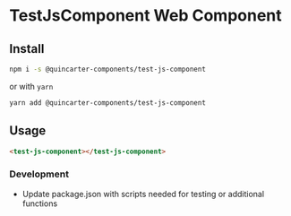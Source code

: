 # TestJsComponent Web Component

## Install

```bash
npm i -s @quincarter-components/test-js-component
```

or with `yarn`

```bash
yarn add @quincarter-components/test-js-component
```

## Usage

```html
<test-js-component></test-js-component>
```

### Development

- Update package.json with scripts needed for testing or additional functions
